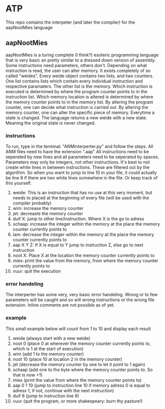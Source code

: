 # ATP
This repo contains the interpeter (and later the compiler) for the aapNootMies language

## aapNootMies
aapNootMies is a turing complete (I think?) esoteric programming language that is very basic an pretty similar to a dressed down version of assembly.
Some instructions need parameters, others don't. Depending on what instruction is read, the user can alter memory. 
It exists completely of so called "weides". Every weide object contains two lists, and two counters. One list contains lists which contain every individual instruction and respective paramaters. The other list is the memory. Which instruction is executed is determined by where the program counter points to in the instruction list. Which memory location is altered is determined by where the memory counter points to in the memory list. By altering the program counter, one can decide what instruction is carried out. By altering the memory counter, one can alter the specific piece of memory. Everytime a state is changed. The language returns a new weide with a new state. Meaning the original state is never changed.

### instructions
To run, type in the terminal: "ANMinterperter.py" and follow the steps. All ANM files need to have the extension ".aap"
All instructions need to be seperated by new lines and all parameters need to be seperated by spaces. Parameters may only be integers, not other instructions.
It's best to not create white lines in between instructions. These are filtered out by the algorithm. So when you want to jump to line 10 in your file, it could actually be line 8 if there are two white lines somewhere in the file. Or keep track of this yourself.

1. weide: This is an instruction that has no use at this very moment, but needs to placed at the beginning of every file (will be used with the compiler probably)
2. wim: increase the memory counter
3. jet: decreaste the memory counter
4. duif X: jump to other line/instruction. Where X is the go to adress
5. schaap: increase the integer within the memory at the place the memory counter currently points to
6. lam: decrease the integer within the memory at the place the memory counter currently points to
7. aap X Y Z: If X is equal to Y jump to instruction Z, else go to next instruction
8. noot X: Place X at the location the memory counter currently points to
9. mies: print the value from the memory, from where the memory counter currently points to
10. vuur: quit the execution

### error handeling
The interperter has some very, very basic error handeling. Wrong or to few parameters will be caught and so will wrong instructions or the wrong file extension.
Inline comments are not possible as of yet.

### example
This small example below will count from 1 to 10 and display each result

1. weide (always start with a new weide)
2. noot 0 (place 0 at wherever the memory counter currently points to, which is 1 at the start of execution)
3. wim (add 1 to the memory counter)
4. noot 10 (place 10 at location 2 in the memory counter)
5. jet (decrease the memory counter by one to let it point to 1 again)
6. schaap (add one to the byte where the memory counter points to. So that is now +1)
7. mies (print the value from where the memory counter points to)
8. aap 0 1 10 (jump to instruction line 10 if memory adress 0 is equal to adress 1, if not, continue with the next instruction)
9. duif 6 (jump to instruction line 6)
10. vuur (quit the program, or more shakespeary: burn thy pasture!)



